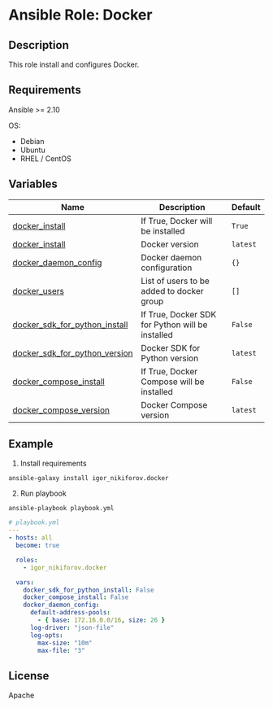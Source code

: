 # Ansible Role: Docker

## Description

This role install and configures Docker.

## Requirements

Ansible >= 2.10

OS:

- Debian
- Ubuntu
- RHEL / CentOS

## Variables

| Name                                                                                                                   | Description                                      | Default  |
|------------------------------------------------------------------------------------------------------------------------|--------------------------------------------------|----------|
| <a name="docker_install"></a> [docker_install](#variable\_docker_install)                                              | If True, Docker will be installed                | `True`   |
| <a name="docker_version"></a> [docker_install](#variable\_docker_install)                                              | Docker version                                   | `latest` |
| <a name="docker_daemon_config"></a> [docker_daemon_config](#variable\_docker_daemon_config)                            | Docker daemon configuration                      | `{}`     |
| <a name="docker_users"></a> [docker_users](#variable\_docker_users)                                                    | List of users to be added to docker group        | `[]`     |
| <a name="docker_sdk_for_python_install"></a> [docker_sdk_for_python_install](#variable\_docker_sdk_for_python_install) | If True, Docker SDK for Python will be installed | `False`  |
| <a name="docker_sdk_for_python_version"></a> [docker_sdk_for_python_version](#variable\_docker_sdk_for_python_version) | Docker SDK for Python version                    | `latest` |
| <a name="docker_compose_install"></a> [docker_compose_install](#variable\_docker_compose_install)                      | If True, Docker Compose will be installed        | `False`  |
| <a name="docker_compose_version"></a> [docker_compose_version](#variable\_docker_compose_version)                      | Docker Compose version                           | `latest` |

## Example

1. Install requirements

```shell
ansible-galaxy install igor_nikiforov.docker
```

2. Run playbook

```shell
ansible-playbook playbook.yml
```

```yaml
# playbook.yml
---
- hosts: all
  become: true

  roles:
    - igor_nikiforov.docker

  vars:
    docker_sdk_for_python_install: False
    docker_compose_install: False
    docker_daemon_config:
      default-address-pools:
        - { base: 172.16.0.0/16, size: 26 }
      log-driver: "json-file"
      log-opts:
        max-size: "10m"
        max-file: "3"
```

## License

Apache
